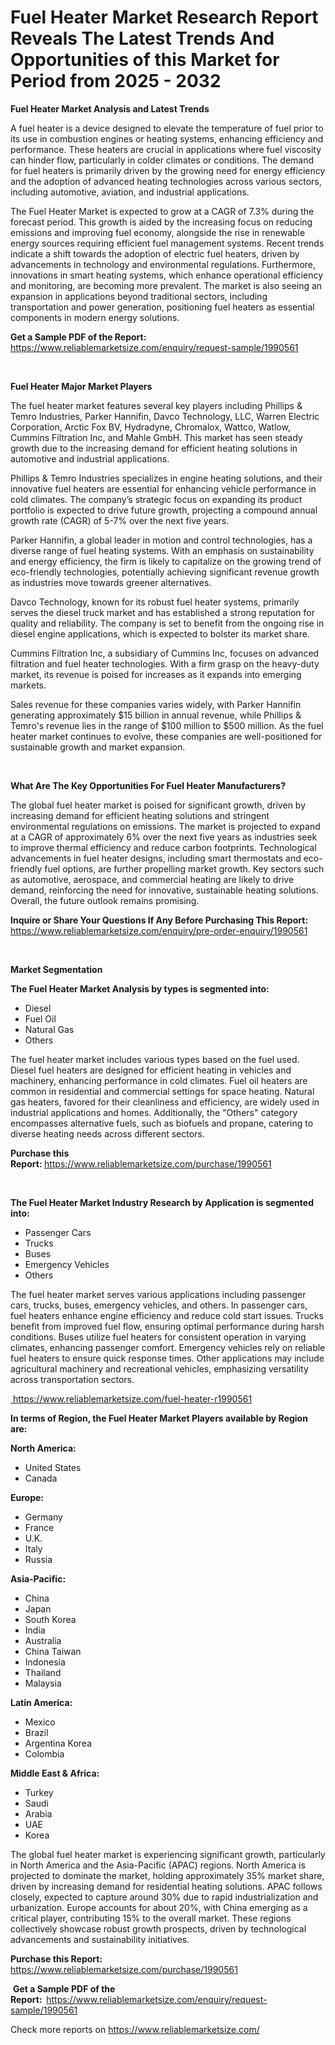 <p><h1>Fuel Heater Market Research Report Reveals The Latest Trends And Opportunities of this Market for Period from 2025 - 2032</h1></p><p><strong>Fuel Heater Market Analysis and Latest Trends</strong></p>
<p><p>A fuel heater is a device designed to elevate the temperature of fuel prior to its use in combustion engines or heating systems, enhancing efficiency and performance. These heaters are crucial in applications where fuel viscosity can hinder flow, particularly in colder climates or conditions. The demand for fuel heaters is primarily driven by the growing need for energy efficiency and the adoption of advanced heating technologies across various sectors, including automotive, aviation, and industrial applications.</p><p>The Fuel Heater Market is expected to grow at a CAGR of 7.3% during the forecast period. This growth is aided by the increasing focus on reducing emissions and improving fuel economy, alongside the rise in renewable energy sources requiring efficient fuel management systems. Recent trends indicate a shift towards the adoption of electric fuel heaters, driven by advancements in technology and environmental regulations. Furthermore, innovations in smart heating systems, which enhance operational efficiency and monitoring, are becoming more prevalent. The market is also seeing an expansion in applications beyond traditional sectors, including transportation and power generation, positioning fuel heaters as essential components in modern energy solutions.</p></p>
<p><strong>Get a Sample PDF of the Report:&nbsp;</strong> <a href="https://www.reliablemarketsize.com/enquiry/request-sample/1990561?utm_campaign=1143&utm_medium=2&utm_source=Github&utm_content=ia&utm_term=20022025&utm_id=fuel-heater">https://www.reliablemarketsize.com/enquiry/request-sample/1990561</a></p>
<p>&nbsp;</p>
<p><strong>Fuel Heater Major Market Players</strong></p>
<p><p>The fuel heater market features several key players including Phillips & Temro Industries, Parker Hannifin, Davco Technology, LLC, Warren Electric Corporation, Arctic Fox BV, Hydradyne, Chromalox, Wattco, Watlow, Cummins Filtration Inc, and Mahle GmbH. This market has seen steady growth due to the increasing demand for efficient heating solutions in automotive and industrial applications.</p><p>Phillips & Temro Industries specializes in engine heating solutions, and their innovative fuel heaters are essential for enhancing vehicle performance in cold climates. The company’s strategic focus on expanding its product portfolio is expected to drive future growth, projecting a compound annual growth rate (CAGR) of 5-7% over the next five years.</p><p>Parker Hannifin, a global leader in motion and control technologies, has a diverse range of fuel heating systems. With an emphasis on sustainability and energy efficiency, the firm is likely to capitalize on the growing trend of eco-friendly technologies, potentially achieving significant revenue growth as industries move towards greener alternatives.</p><p>Davco Technology, known for its robust fuel heater systems, primarily serves the diesel truck market and has established a strong reputation for quality and reliability. The company is set to benefit from the ongoing rise in diesel engine applications, which is expected to bolster its market share.</p><p>Cummins Filtration Inc, a subsidiary of Cummins Inc, focuses on advanced filtration and fuel heater technologies. With a firm grasp on the heavy-duty market, its revenue is poised for increases as it expands into emerging markets.</p><p>Sales revenue for these companies varies widely, with Parker Hannifin generating approximately $15 billion in annual revenue, while Phillips & Temro's revenue lies in the range of $100 million to $500 million. As the fuel heater market continues to evolve, these companies are well-positioned for sustainable growth and market expansion.</p></p>
<p>&nbsp;</p>
<p><strong>What Are The Key Opportunities For Fuel Heater Manufacturers?</strong></p>
<p><p>The global fuel heater market is poised for significant growth, driven by increasing demand for efficient heating solutions and stringent environmental regulations on emissions. The market is projected to expand at a CAGR of approximately 6% over the next five years as industries seek to improve thermal efficiency and reduce carbon footprints. Technological advancements in fuel heater designs, including smart thermostats and eco-friendly fuel options, are further propelling market growth. Key sectors such as automotive, aerospace, and commercial heating are likely to drive demand, reinforcing the need for innovative, sustainable heating solutions. Overall, the future outlook remains promising.</p></p>
<p><strong>Inquire or Share Your Questions If Any Before Purchasing This Report:</strong> <a href="https://www.reliablemarketsize.com/enquiry/pre-order-enquiry/1990561?utm_campaign=1143&utm_medium=2&utm_source=Github&utm_content=ia&utm_term=20022025&utm_id=fuel-heater">https://www.reliablemarketsize.com/enquiry/pre-order-enquiry/1990561</a></p>
<p>&nbsp;</p>
<p><strong>Market Segmentation</strong></p>
<p><strong>The Fuel Heater Market Analysis by types is segmented into:</strong></p>
<p><ul><li>Diesel</li><li>Fuel Oil</li><li>Natural Gas</li><li>Others</li></ul></p>
<p><p>The fuel heater market includes various types based on the fuel used. Diesel fuel heaters are designed for efficient heating in vehicles and machinery, enhancing performance in cold climates. Fuel oil heaters are common in residential and commercial settings for space heating. Natural gas heaters, favored for their cleanliness and efficiency, are widely used in industrial applications and homes. Additionally, the "Others" category encompasses alternative fuels, such as biofuels and propane, catering to diverse heating needs across different sectors.</p></p>
<p><strong>Purchase this Report:&nbsp;</strong><a href="https://www.reliablemarketsize.com/purchase/1990561?utm_campaign=1143&utm_medium=2&utm_source=Github&utm_content=ia&utm_term=20022025&utm_id=fuel-heater">https://www.reliablemarketsize.com/purchase/1990561</a></p>
<p>&nbsp;</p>
<p><strong>The Fuel Heater Market Industry Research by Application is segmented into:</strong></p>
<p><ul><li>Passenger Cars</li><li>Trucks</li><li>Buses</li><li>Emergency Vehicles</li><li>Others</li></ul></p>
<p><p>The fuel heater market serves various applications including passenger cars, trucks, buses, emergency vehicles, and others. In passenger cars, fuel heaters enhance engine efficiency and reduce cold start issues. Trucks benefit from improved fuel flow, ensuring optimal performance during harsh conditions. Buses utilize fuel heaters for consistent operation in varying climates, enhancing passenger comfort. Emergency vehicles rely on reliable fuel heaters to ensure quick response times. Other applications may include agricultural machinery and recreational vehicles, emphasizing versatility across transportation sectors.</p></p>
<p><a href="https://www.reliablemarketsize.com/fuel-heater-r1990561?utm_campaign=1143&utm_medium=2&utm_source=Github&utm_content=ia&utm_term=20022025&utm_id=fuel-heater">&nbsp;https://www.reliablemarketsize.com/fuel-heater-r1990561</a></p>
<p><strong>In terms of Region, the Fuel Heater Market Players available by Region are:</strong></p>
<p>
    <p> <strong> North America: </strong>
        <ul>
            <li>United States</li>
            <li>Canada</li>
        </ul>
        </p> 
    <p> <strong> Europe: </strong>
        <ul>
            <li>Germany</li>
            <li>France</li>
            <li>U.K.</li>
            <li>Italy</li>
            <li>Russia</li>
        </ul>
        </p> 
    <p> <strong> Asia-Pacific: </strong>
        <ul>
            <li>China</li>
            <li>Japan</li>
            <li>South Korea</li>
            <li>India</li>
            <li>Australia</li>
            <li>China Taiwan</li>
            <li>Indonesia</li>
            <li>Thailand</li>
            <li>Malaysia</li>
        </ul>
        </p> 
    <p> <strong> Latin America: </strong>
        <ul>
            <li>Mexico</li>
            <li>Brazil</li>
            <li>Argentina Korea</li>
            <li>Colombia</li>
        </ul>
        </p> 
    <p> <strong> Middle East & Africa: </strong>
        <ul>
            <li>Turkey</li>
            <li>Saudi</li>
            <li>Arabia</li>
            <li>UAE</li>
            <li>Korea</li>
        </ul>
    </p>
    </p>
<p><p>The global fuel heater market is experiencing significant growth, particularly in North America and the Asia-Pacific (APAC) regions. North America is projected to dominate the market, holding approximately 35% market share, driven by increasing demand for residential heating solutions. APAC follows closely, expected to capture around 30% due to rapid industrialization and urbanization. Europe accounts for about 20%, with China emerging as a critical player, contributing 15% to the overall market. These regions collectively showcase robust growth prospects, driven by technological advancements and sustainability initiatives.</p></p>
<p><strong>Purchase this Report: </strong><a href="https://www.reliablemarketsize.com/purchase/1990561?utm_campaign=1143&utm_medium=2&utm_source=Github&utm_content=ia&utm_term=20022025&utm_id=fuel-heater">https://www.reliablemarketsize.com/purchase/1990561</a></p>
<p>&nbsp;<strong>Get a Sample PDF of the Report:&nbsp;&nbsp;</strong><a href="https://www.reliablemarketsize.com/enquiry/request-sample/1990561?utm_campaign=1143&utm_medium=2&utm_source=Github&utm_content=ia&utm_term=20022025&utm_id=fuel-heater">https://www.reliablemarketsize.com/enquiry/request-sample/1990561</a></p>
<p><strong></strong></p>
<p>Check more reports on <a href="https://www.reliablemarketsize.com/?utm_campaign=1143&utm_medium=2&utm_source=Github&utm_content=ia&utm_term=20022025&utm_id=fuel-heater">https://www.reliablemarketsize.com/</a></p>